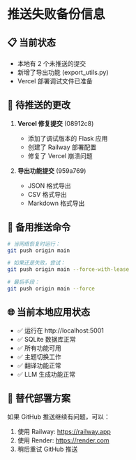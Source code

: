 # 推送失败备份信息

## 📋 **当前状态**
- 本地有 2 个未推送的提交
- 新增了导出功能 (export_utils.py)
- Vercel 部署调试文件已准备

## 🔄 **待推送的更改**
1. **Vercel 修复提交** (08912c8)
   - 添加了调试版本的 Flask 应用
   - 创建了 Railway 部署配置
   - 修复了 Vercel 崩溃问题

2. **导出功能提交** (959a769)
   - JSON 格式导出
   - CSV 格式导出  
   - Markdown 格式导出

## 💾 **备用推送命令**
```bash
# 当网络恢复时运行：
git push origin main

# 如果还是失败，尝试：
git push origin main --force-with-lease

# 最后手段：
git push origin main --force
```

## 🌐 **当前本地应用状态**
- ✅ 运行在 http://localhost:5001
- ✅ SQLite 数据库正常
- ✅ 所有功能可用
- ✅ 主题切换工作
- ✅ 翻译功能正常
- ✅ LLM 生成功能正常

## 🚀 **替代部署方案**
如果 GitHub 推送继续有问题，可以：
1. 使用 Railway: https://railway.app
2. 使用 Render: https://render.com
3. 稍后重试 GitHub 推送